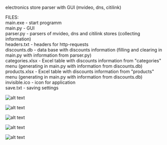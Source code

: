 electronics store parser with GUI (mvideo, dns, citilink)

FILES:  
main.exe - start programm  
main.py - GUI  
parser.py - parsers of mvideo, dns and citilink stores (collecting information)  
headers.txt - headers for http-requests  
discounts.db - data base with discounts information (filling and clearing in main.py with information from parser.py)  
categories.xlsx - Excel table with discounts information from "categories" menu (generating in main.py with information from discounts.db)  
products.xlsx - Excel table with discounts information from "products" menu (generating in main.py with information from discounts.db)  
invisible.ico - icon for application  
save.txt - saving settings  

![alt text](https://avatars.mds.yandex.net/get-images-cbir/2416661/5zp0QhmgvYcdRQ_VcqVFkw4970/ocr)

![alt text](https://avatars.mds.yandex.net/get-images-cbir/2180818/sLPamzM8dZIYuAdCfO1kqw4877/ocr)

![alt text](https://avatars.mds.yandex.net/get-images-cbir/38005/5m7iivFyYiH9YslNb-kM2A4912/ocr)

![alt text](https://avatars.mds.yandex.net/get-images-cbir/4577172/btN8AgyeUN6jPlZOBVVzZw4944/ocr)

![alt text](https://avatars.mds.yandex.net/get-images-cbir/1007757/s21sN_aWy6hF4DKhT8TkSQ4957/ocr)
